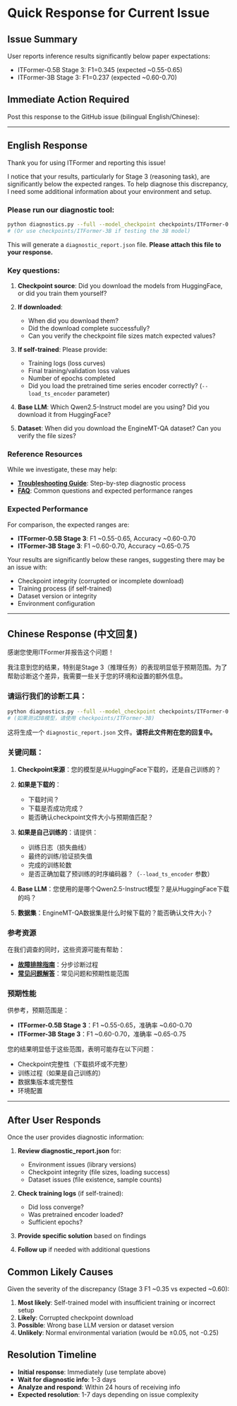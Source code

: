 # Quick Response for Current Issue

## Issue Summary
User reports inference results significantly below paper expectations:
- ITFormer-0.5B Stage 3: F1=0.345 (expected ~0.55-0.65)
- ITFormer-3B Stage 3: F1=0.237 (expected ~0.60-0.70)

## Immediate Action Required

Post this response to the GitHub issue (bilingual English/Chinese):

---

## English Response

Thank you for using ITFormer and reporting this issue! 

I notice that your results, particularly for Stage 3 (reasoning task), are significantly below the expected ranges. To help diagnose this discrepancy, I need some additional information about your environment and setup.

### Please run our diagnostic tool:

```bash
python diagnostics.py --full --model_checkpoint checkpoints/ITFormer-0.5B
# (Or use checkpoints/ITFormer-3B if testing the 3B model)
```

This will generate a `diagnostic_report.json` file. **Please attach this file to your response.**

### Key questions:

1. **Checkpoint source**: Did you download the models from HuggingFace, or did you train them yourself?

2. **If downloaded**: 
   - When did you download them?
   - Did the download complete successfully?
   - Can you verify the checkpoint file sizes match expected values?

3. **If self-trained**: Please provide:
   - Training logs (loss curves)
   - Final training/validation loss values
   - Number of epochs completed
   - Did you load the pretrained time series encoder correctly? (`--load_ts_encoder` parameter)

4. **Base LLM**: Which Qwen2.5-Instruct model are you using? Did you download it from HuggingFace?

5. **Dataset**: When did you download the EngineMT-QA dataset? Can you verify the file sizes?

### Reference Resources

While we investigate, these may help:
- **[Troubleshooting Guide](TROUBLESHOOTING.md)**: Step-by-step diagnostic process
- **[FAQ](FAQ.md)**: Common questions and expected performance ranges

### Expected Performance

For comparison, the expected ranges are:
- **ITFormer-0.5B Stage 3**: F1 ~0.55-0.65, Accuracy ~0.60-0.70
- **ITFormer-3B Stage 3**: F1 ~0.60-0.70, Accuracy ~0.65-0.75

Your results are significantly below these ranges, suggesting there may be an issue with:
- Checkpoint integrity (corrupted or incomplete download)
- Training process (if self-trained)
- Dataset version or integrity
- Environment configuration

---

## Chinese Response (中文回复)

感谢您使用ITFormer并报告这个问题！

我注意到您的结果，特别是Stage 3（推理任务）的表现明显低于预期范围。为了帮助诊断这个差异，我需要一些关于您的环境和设置的额外信息。

### 请运行我们的诊断工具：

```bash
python diagnostics.py --full --model_checkpoint checkpoints/ITFormer-0.5B
# (如果测试3B模型，请使用 checkpoints/ITFormer-3B)
```

这将生成一个 `diagnostic_report.json` 文件。**请将此文件附在您的回复中。**

### 关键问题：

1. **Checkpoint来源**：您的模型是从HuggingFace下载的，还是自己训练的？

2. **如果是下载的**：
   - 下载时间？
   - 下载是否成功完成？
   - 能否确认checkpoint文件大小与预期值匹配？

3. **如果是自己训练的**：请提供：
   - 训练日志（损失曲线）
   - 最终的训练/验证损失值
   - 完成的训练轮数
   - 是否正确加载了预训练的时序编码器？（`--load_ts_encoder` 参数）

4. **Base LLM**：您使用的是哪个Qwen2.5-Instruct模型？是从HuggingFace下载的吗？

5. **数据集**：EngineMT-QA数据集是什么时候下载的？能否确认文件大小？

### 参考资源

在我们调查的同时，这些资源可能有帮助：
- **[故障排除指南](TROUBLESHOOTING.md)**：分步诊断过程
- **[常见问题解答](FAQ.md)**：常见问题和预期性能范围

### 预期性能

供参考，预期范围是：
- **ITFormer-0.5B Stage 3**：F1 ~0.55-0.65，准确率 ~0.60-0.70
- **ITFormer-3B Stage 3**：F1 ~0.60-0.70，准确率 ~0.65-0.75

您的结果明显低于这些范围，表明可能存在以下问题：
- Checkpoint完整性（下载损坏或不完整）
- 训练过程（如果是自己训练的）
- 数据集版本或完整性
- 环境配置

---

## After User Responds

Once the user provides diagnostic information:

1. **Review diagnostic_report.json** for:
   - Environment issues (library versions)
   - Checkpoint integrity (file sizes, loading success)
   - Dataset issues (file existence, sample counts)

2. **Check training logs** (if self-trained):
   - Did loss converge?
   - Was pretrained encoder loaded?
   - Sufficient epochs?

3. **Provide specific solution** based on findings

4. **Follow up** if needed with additional questions

## Common Likely Causes

Given the severity of the discrepancy (Stage 3 F1 ~0.35 vs expected ~0.60):

1. **Most likely**: Self-trained model with insufficient training or incorrect setup
2. **Likely**: Corrupted checkpoint download
3. **Possible**: Wrong base LLM version or dataset version
4. **Unlikely**: Normal environmental variation (would be ±0.05, not -0.25)

## Resolution Timeline

- **Initial response**: Immediately (use template above)
- **Wait for diagnostic info**: 1-3 days
- **Analyze and respond**: Within 24 hours of receiving info
- **Expected resolution**: 1-7 days depending on issue complexity
